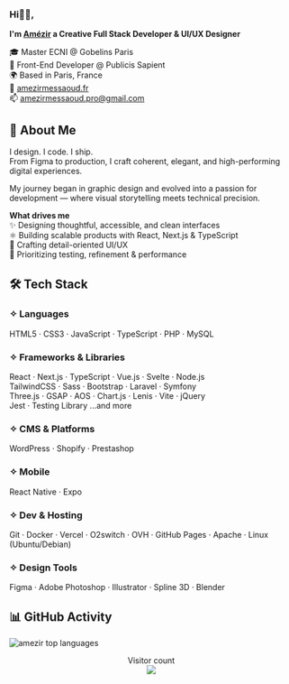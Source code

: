 ### Hi👋🏻,
**I'm [**Amézir**](https://www.miraya.tech](https://amezirmessaoud.fr)) a Creative Full Stack Developer & UI/UX Designer**  

🎓 Master ECNI @ Gobelins Paris  
💼 Front-End Developer @ Publicis Sapient  
🌍 Based in Paris, France  
🔗 [amezirmessaoud.fr](https://amezirmessaoud.fr)  
📫 amezirmessaoud.pro@gmail.com

## 🚀 About Me

I design. I code. I ship.  
From Figma to production, I craft coherent, elegant, and high-performing digital experiences.

My journey began in graphic design and evolved into a passion for development — where visual storytelling meets technical precision.

**What drives me**  
✨ Designing thoughtful, accessible, and clean interfaces  
⚛️ Building scalable products with React, Next.js & TypeScript  
🎯 Crafting detail-oriented UI/UX  
🚀 Prioritizing testing, refinement & performance

## 🛠️ Tech Stack

### ✧ Languages  
HTML5 · CSS3 · JavaScript · TypeScript · PHP · MySQL

### ✧ Frameworks & Libraries  
React · Next.js · TypeScript · Vue.js · Svelte · Node.js  
TailwindCSS · Sass · Bootstrap · Laravel · Symfony  
Three.js · GSAP · AOS · Chart.js · Lenis · Vite · jQuery  
Jest · Testing Library ...and more

### ✧ CMS & Platforms  
WordPress · Shopify · Prestashop

### ✧ Mobile  
React Native · Expo

### ✧ Dev & Hosting  
Git · Docker · Vercel · O2switch · OVH · GitHub Pages · Apache · Linux (Ubuntu/Debian)

### ✧ Design Tools  
Figma · Adobe Photoshop · Illustrator · Spline 3D · Blender

## 📊 GitHub Activity

<p>
  <img src="https://github-readme-stats.vercel.app/api/top-langs?username=amezir&show_icons=true&theme=tokyonight&hide_border=true&locale=en&layout=compact" alt="amezir top languages"/>
</p>

<p align="center">
  Visitor count<br>
  <img src="https://profile-counter.glitch.me/amezir/count.svg" />
</p>
